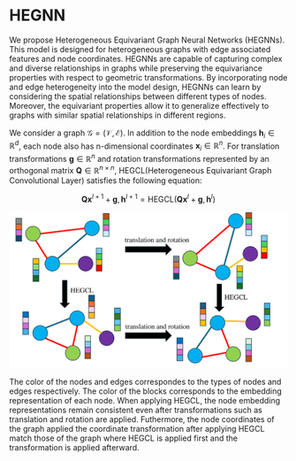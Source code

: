 # HEGNN
We propose Heterogeneous Equivariant Graph Neural Networks (HEGNNs). This model is designed for heterogeneous graphs with edge associated features and node coordinates. HEGNNs are capable of capturing complex and diverse relationships in graphs while preserving the equivariance properties with respect to geometric transformations. By incorporating node and edge heterogeneity into the model design, HEGNNs can learn by considering the spatial relationships between different types of nodes. Moreover, the equivariant properties allow it to generalize effectively to graphs with similar spatial relationships in different regions.

We consider a graph $\mathcal{G} = (\mathcal{V}, \mathcal{E})$. In addition to the node embeddings $\bm{h}_i \in \mathbb{R}^d$, each node also has n-dimensional coordinates $\bm{x}_i \in \mathbb{R}^n$. 
For translation transformations $\bm{g} \in \mathbb{R}^n$ and rotation transformations represented by an orthogonal matrix $\bm{Q} \in \mathbb{R}^{n \times n}$, HEGCL(Heterogeneous Equivariant Graph Convolutional Layer) satisfies the following equation:

```math
\bm{Q}\bm{x}^{l+1} + \bm{g}, \bm{h}^{l+1} = \mathrm{HEGCL}(\bm{Q}\bm{x}^l + \bm{g}, \bm{h}^l)
```

<div align="center">
    <img src="./img/HEGCL.png" width=600px centering>
</div>

The color of the nodes and edges correspondes to the types of nodes and edges respectively. The color of the blocks corresponds to the embedding representation of each node. When applying HEGCL, the node embedding representations remain consistent even after transformations such as translation and rotation are applied. Futhermore, the node coordinates of the graph applied the coordinate transformation after applying HEGCL match those of the graph where HEGCL is applied first and the transformation is applied afterward.
